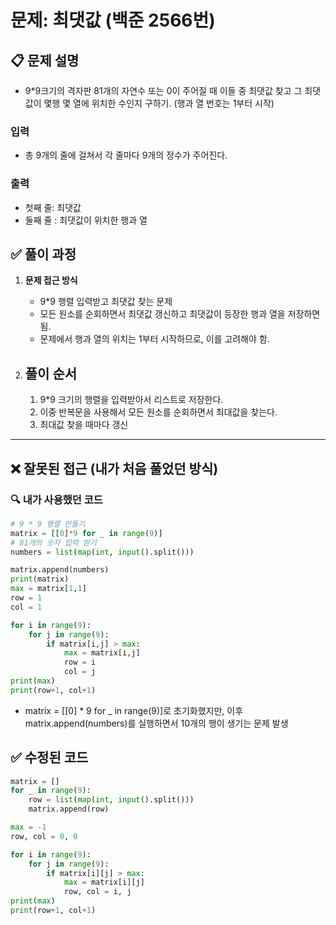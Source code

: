 # **문제: 최댓값 (백준 2566번)**

## 📋 **문제 설명**

- 9\*9크기의 격자판 81개의 자연수 또는 0이 주어질 때 이들 중 최댓값 찾고 그 최댓값이 몇행 몇 열에 위치한 수인지 구하기. (행과 열 번호는 1부터 시작)

### 입력

- 총 9개의 줄에 걸쳐서 각 줄마다 9개의 정수가 주어진다.

### 출력

- 첫째 줄: 최댓값
- 둘째 줄 : 최댓값이 위치한 행과 열

## ✅ **풀이 과정**

1. **문제 접근 방식**

   - 9\*9 행렬 입력받고 최댓값 찾는 문제
   - 모든 원소를 순회하면서 최댓값 갱신하고 최댓값이 등장한 행과 열을 저장하면 됨.
   - 문제에서 행과 열의 위치는 1부터 시작하므로, 이를 고려해야 함.

2. ## **풀이 순서**
   1. 9\*9 크기의 행렬을 입력받아서 리스트로 저장한다.
   2. 이중 반복문을 사용해서 모든 원소를 순회하면서 최대값을 찾는다.
   3. 최대값 찾을 때마다 갱신

---

## ❌ **잘못된 접근 (내가 처음 풀었던 방식)**

### 🔍 내가 사용했던 코드

```python
# 9 * 9 행렬 만들기
matrix = [[0]*9 for _ in range(9)]
# 81개의 숫자 입력 받기
numbers = list(map(int, input().split()))

matrix.append(numbers)
print(matrix)
max = matrix[1,1]
row = 1
col = 1

for i in range(9):
    for j in range(9):
        if matrix[i,j] > max:
            max = matrix[i,j]
            row = i
            col = j
print(max)
print(row+1, col+1)
```

- matrix = [[0] \* 9 for \_ in range(9)]로 초기화했지만, 이후 matrix.append(numbers)를 실행하면서 10개의 행이 생기는 문제 발생

## ✅ **수정된 코드**

```python
matrix = []
for _ in range(9):
    row = list(map(int, input().split()))
    matrix.append(row)

max = -1
row, col = 0, 0

for i in range(9):
    for j in range(9):
        if matrix[i][j] > max:
            max = matrix[i][j]
            row, col = i, j
print(max)
print(row+1, col+1)
```
